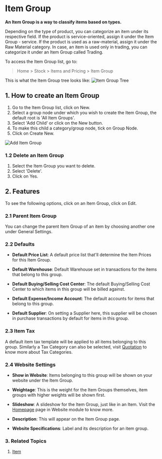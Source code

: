 <!-- add-breadcrumbs -->
# Item Group

**An Item Group is a way to classify items based on types.**

Depending on the type of product, you can categorize an item under its respective field. If the product is
service-oriented, assign it under the Item Group - service. If the
product is used as a raw-material, assign it under the Raw Material
category. In case, an item is used only in trading, you can categorize it
under an Item Group called Trading.

To access the Item Group list, go to:
> Home > Stock > Items and Pricing > Item Group

This is what the Item Group tree looks like:
<img class="screenshot" alt="Item Group Tree" src="{{docs_base_url}}/assets/img/stock/item-group-tree.png">

## 1. How to create an Item Group

1. Go to the Item Group list, click on New.
1. Select a group node under which you wish to create the Item Group, the default root is 'All Item Groups'.
1. Select 'Add Child' or click on the New button.
1. To make this child a category/group node, tick on Group Node.
1. Click on Create New.

<img class="screenshot" alt="Add Item Group" src="{{docs_base_url}}/assets/img/stock/item-group-new.gif">

### 1.2 Delete an Item Group

1. Select the Item Group you want to delete.
1. Select 'Delete'.
1. Click on Yes.

## 2. Features
To see the following options, click on an Item Group, click on Edit.

### 2.1 Parent Item Group
You can change the parent Item Group of an item by choosing another one under General Settings.

### 2.2 Defaults

* **Default Price List**: A default price list that'll determine the Item Prices for this Item Group.
* **Default Warehouse**: Default Warehouse set in transactions for the items that belong to this group.

* **Default Buying/Selling Cost Center**: The default Buying/Selling Cost Center to which items in this group will be billed against.
* **Default Expense/Income Account**: The default accounts for items that belong to this group.
* **Default Supplier**: On setting a Supplier here, this supplier will be chosen in purchase transactions by default for items in this group.

### 2.3 Item Tax
A default item tax template will be applied to all items belonging to this group. Similarly a Tax Category can also be selected, visit [Quotation](/docs/v13/user/manual/en/selling/quotation) to know more about Tax Categories.

### 2.4 Website Settings
* **Show in Website**: Items belonging to this group will be shown on your website under the Item Group.
* **Weightage**: This is the weight for the Item Groups themselves, item groups with higher weights will be shown first.
* **Slideshow**: A slideshow for the Item Group, just like in an Item. Visit the [Homepage](/docs/v13/user/manual/en/website/homepage) page in Website module to know more.

* **Description**: This will appear on the Item Group page.
* **Website Specifications**: Label and its description for an item group.

### 3. Related Topics
1. [Item](/docs/v13/user/manual/en/stock/item)